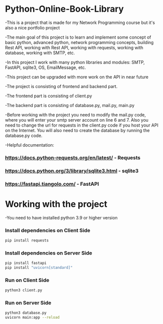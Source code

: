 # Python-Online-Book-Library

-This is a project that is made for my Network Programming course but it's also a nice portfolio project

-The main goal of this project is to learn and implement some concept of basic python, advanced python,
network programming concepts, building Rest API, working with Rest API, working with requests, working
with database, working with SMTP, etc.

-In this project I work with many python libraries and modules: SMTP, FastAPI, sqlite3, OS, EmailMessage, etc.

-This project can be upgraded with more work on the API in near future 

-The project is consisting of frontend and backend part.

-The frontend part is consisting of client.py

-The backend part is consisting of database.py, mail.py, main.py

-Before working with the project you need to modify the mail.py code, where you will enter your smtp server account on line 6 and 7. Also you need to change the url for requests in the client.py code if you host your API on the Internet. You will also need to create the database by running the database.py code.

-Helpful documentation:

### https://docs.python-requests.org/en/latest/ - Requests

### https://docs.python.org/3/library/sqlite3.html - sqlite3

### https://fastapi.tiangolo.com/ - FastAPI


# Working with the project

-You need to have installed python 3.9 or higher version 

### Install dependencies on Client Side

```bash
pip install requests
```

### Install dependencies on Server Side

```bash
pip install fastapi
pip install "uvicorn[standard]"
```

### Run on Client Side

```bash
python3 client.py
```

### Run on Server Side

```bash
python3 database.py 
uvicorn main:app --reload 
```

